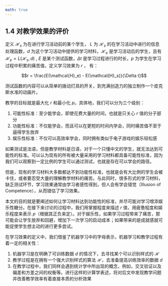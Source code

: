 ```yaml
---
math: true
---
```


## 1.4 对教学效果的评价

定义 $\mathcal{H}_s$ 为在进行学习活动前的某个学生， $L$ 为 $\mathcal{H}_s$ 的在学习活动中进行的信息处理函数，$d$ 为这个学习活动中提供的学习材料，$\mathcal{H}_e$ 是学习活动后的学生，且有 $\mathcal{H}_e = L(\mathcal{H}_s, d)$ , $E$ 是某个测试函数，$\Delta t$ 是学习过程进行的时长，$p$ 为学生在学习过程中积累的痛苦值，定义学习效果为 $r$ ， 有：

$$r = \frac{E(\mathcal{H}_e) - E(\mathcal{H}_s)}{\Delta t}$$

测试函数的内容可以从简单的拨动灯具的开关，到充满创造力的独立制作一个皮克斯水准的动画片。

教学的目标就是最大化 $r$ 和最小化 $p$。具体地，我们可以分为三个级别：

1. 可能性标准：至少能学会，即使花费大量的时间，也就是只关心 $r$ 值的分子部分
1. 功能性标准：不仅能学会，而且可以在更短的时间内学会，同时痛苦值不至于逼得学生放弃
1. 娱乐性标准：不仅可以高效率学会，同时拥有类似于电子游戏的娱乐轻松感

如果测试是法语，但是教学材料是日语，对于一个只懂中文的学生，就无法达到可能性的标准。可以认为现有的所有被大量采用的学习材料都具备可能性标准，因为我们可以观察到一定比例的学生可以通过测试，也就是存在可以学会的路径。

但是，现有的学习材料大多数都达不到功能性标准，也就是会有大比例的学生会被卡住，或者要忍受大量的理解教学材料的痛苦。与此同时，很多形式的学习材料，缺乏测试环节，学习效果通常由学习者感性得到，但人会有学会错觉（Illusion of Competence），从而错估了学习效果。

本文的目的就是要阐述如何让学习材料达到功能性的标准，并尽可能对学习增添娱乐性糖分。在接下来讨论的过程中，我们用掌握程度来描述 $r$ 值，用疲惫程度和娱乐程度来表示 $p$（根据其正负来定）。对于娱乐性，如果学习过程带来了痛苦，那可能会让学生放弃和回避，增加下一次学习的启动成本；如果带来的是成就感就可能促使学生想主动的进行更多尝试。

在学习效果的定义中，我们借鉴了机器学习中的字母表示，机器学习和教学过程有着一定的相关性：

1. 机器学习是在明确了可训练数据 $d$ 的情况下，去寻找某个可以识别样式的 $\mathcal{H}$
1. 教学过程是在拥有一个强大识别样式的算法 $\mathcal{H}$，去准备提高训练效率的数据 $d$
1. 在教学过程中，我们同样会遇到统计学中所出现的概念，例如，交叉验证以及偏差和方差之间的权衡等。进行这样的计算学表述，将对后文中发现教学问题并改善教学效率有着直接本质的分析效果